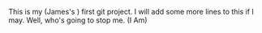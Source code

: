 This is my (James's ) first git project.
I will add some more lines to this if  I may.
Well, who's going to stop me.
(I Am)